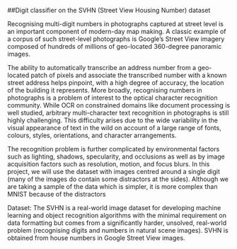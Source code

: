 ##Digit classifier on the SVHN (Street View Housing Number) dataset

Recognising multi-digit numbers in photographs captured at street level is an important component of modern-day map making. A classic 
example of a corpus of such street-level photographs is Google’s Street View imagery composed of hundreds of millions of geo-located 360-degree panoramic 
images. 

The ability to automatically transcribe an address number from a geo-located patch of pixels and associate the transcribed number with a known street address 
helps pinpoint, with a high degree of accuracy, the location of the building it represents. More broadly, recognising numbers in photographs is a problem of interest 
to the optical character recognition community. 
While OCR on constrained domains like document processing is well studied, arbitrary multi-character text recognition in photographs is still highly challenging. This 
difficulty arises due to the wide variability in the visual appearance of text in the wild on account of a large range of fonts, colours, styles, orientations, and character 
arrangements. 

The recognition problem is further complicated by environmental factors such as lighting, shadows, specularity, and occlusions as well as by image acquisition 
factors such as resolution, motion, and focus blurs. In this project, we will use the dataset with images centred around a single digit (many of the images do contain 
some distractors at the sides). Although we are taking a sample of the data which is simpler, it is more complex than MNIST because of the distractors

Dataset:
The SVHN is a real-world image dataset for developing machine learning and object recognition algorithms with the minimal requirement on 
data formatting but comes from a significantly harder, unsolved, real-world problem (recognising digits and numbers in natural scene images). SVHN is obtained 
from house numbers in Google Street View images.

